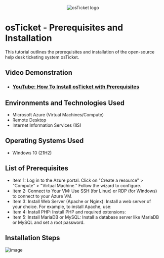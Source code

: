 <p align="center">
<img src="https://i.imgur.com/Clzj7Xs.png" alt="osTicket logo"/>
</p>

<h1>osTicket - Prerequisites and Installation</h1>
This tutorial outlines the prerequisites and installation of the open-source help desk ticketing system osTicket.<br />


<h2>Video Demonstration</h2>

- ### [YouTube: How To Install osTicket with Prerequisites](https://www.youtube.com)

<h2>Environments and Technologies Used</h2>

- Microsoft Azure (Virtual Machines/Compute)
- Remote Desktop
- Internet Information Services (IIS)

<h2>Operating Systems Used </h2>

- Windows 10</b> (21H2)

<h2>List of Prerequisites</h2>

- Item 1: Log in to the Azure portal.  Click on "Create a resource" > "Compute" > "Virtual Machine."  Follow the wizard to configure.
- Item 2: Connect to Your VM: Use SSH (for Linux) or RDP (for Windows) to connect to your Azure VM.
- Item 3: Install Web Server (Apache or Nginx): Install a web server of your choice. For example, to install Apache, use:
- Item 4: Install PHP: Install PHP and required extensions:
- Item 5: Install MariaDB or MySQL: Install a database server like MariaDB or MySQL and set a root password.

<h2>Installation Steps</h2>

![image](https://github.com/DariausPhilson/osticket-prereqs/assets/146895357/3075186d-aeec-42b3-94af-c3319ac66dc2)


